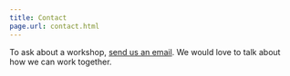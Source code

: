 ```yaml
---
title: Contact
page.url: contact.html
---
```


To ask about a workshop, [send us an email](mailto:porcupineworkshops@gmail.com). We would love to talk about how we can work together.
